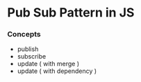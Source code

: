 # Pub Sub Pattern in JS

### Concepts
- publish
- subscribe
- update ( with merge )
- update ( with dependency )